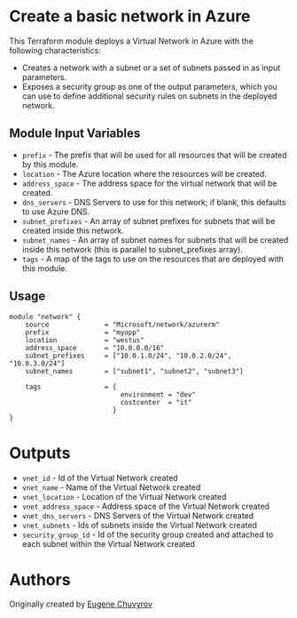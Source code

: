 Create a basic network in Azure
==============================================================================

This Terraform module deploys a Virtual Network in Azure with the following characteristics: 

- Creates a network with a subnet or a set of subnets passed in as input parameters.
- Exposes a security group as one of the output parameters, which you can use to define additional security rules on subnets in the deployed network.

Module Input Variables 
----------------------

- `prefix` - The prefix that will be used for all resources that will be created by this module.
- `location` - The Azure location where the resources will be created.
- `address_space` - The address space for the virtual network that will be created.
- `dns_servers` - DNS Servers to use for this network; if blank, this defaults to use Azure DNS.
- `subnet_prefixes` - An array of subnet prefixes for subnets that will be created inside this network.
- `subnet_names` - An array of subnet names for subnets that will be created inside this network (this is parallel to subnet_prefixes array).  
- `tags` - A map of the tags to use on the resources that are deployed with this module.

Usage
-----

```hcl 
module "network" { 
    source              = "Microsoft/network/azurerm"
    prefix              = "myapp"
    location            = "westus"
    address_space       = "10.0.0.0/16"
    subnet_prefixes     = ["10.0.1.0/24", "10.0.2.0/24", "10.0.3.0/24"]
    subnet_names        = ["subnet1", "subnet2", "subnet3"]

    tags                = {
                            environment = "dev"
                            costcenter  = "it"
                          }
}

```

Outputs
=======

- `vnet_id` - Id of the Virtual Network created
- `vnet_name` - Name of the Virtual Network created
- `vnet_location` - Location of the Virtual Network created
- `vnet_address_space` - Address space of the Virtual Network created
- `vnet_dns_servers` - DNS Servers of the Virtual Network created
- `vnet_subnets` - Ids of subnets inside the Virtual Network created
- `security_group_id` - Id of the security group created and attached to each subnet within the Virtual Network created

Authors
=======
Originally created by [Eugene Chuvyrov](http://github.com/echuvyrov)